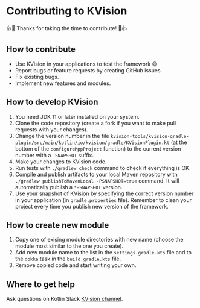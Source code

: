# Contributing to KVision

:+1::tada: Thanks for taking the time to contribute! :tada::+1:

## How to contribute

- Use KVision in your applications to test the framework :smile:
- Report bugs or feature requests by creating GitHub issues.
- Fix existing bugs.
- Implement new features and modules.

## How to develop KVision

1. You need JDK 11 or later installed on your system.
2. Clone the code repository (create a fork if you want to make pull requests with your changes).
3. Change the version number in the file `kvision-tools/kvision-gradle-plugin/src/main/kotlin/io/kvision/gradle/KVisionPlugin.kt` (at the bottom of the `configureMppProject` function) to the current version number with a `-SNAPSHOT` suffix.
4. Make your changes to KVision code.
5. Run tests with `./gradlew check` command to check if everything is OK.
6. Compile and publish artifacts to your local Maven repository with `./gradlew publishToMavenLocal -PSNAPSHOT=true` command. It will automatically publish a `*-SNAPSHOT` version.
7. Use your snapshot of KVision by specifying the correct version number in your application (in `gradle.properties` file). Remember to clean your project every time you publish new version of the framework.

## How to create new module

1. Copy one of exising module directories with new name (choose the module most similar to the one you create).
2. Add new module name to the list in the `settings.gradle.kts` file and to the `dokka` task in the `build.gradle.kts` file.
3. Remove copied code and start writing your own.

## Where to get help

Ask questions on Kotlin Slack [KVision channel](https://kotlinlang.slack.com/?redir=%2Fmessages%2FCL4C1SLKC).

